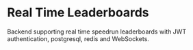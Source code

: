 # Real Time Leaderboards

Backend supporting real time speedrun leaderboards with JWT authentication, postgresql, redis and WebSockets.